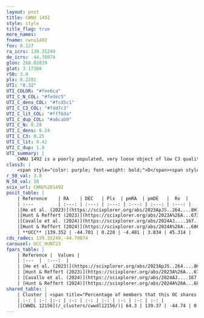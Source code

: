 ```yaml
---
layout: post
title: CWNU 1492
style: style
title_flag: true
more_names: 
fname: cwnu1492
fov: 0.127
ra_icrs: 139.35249
de_icrs: -44.70074
glon: 268.02839
glat: 3.17366
r50: 3.8
plx: 0.2281
UTI: "0.32"
UTI_COLOR: "#fee6ca"
UTI_C_N_COL: "#fedec5"
UTI_C_dens_COL: "#fcd5c1"
UTI_C_C3_COL: "#fdd7c3"
UTI_C_lit_COL: "#fff6da"
UTI_C_dup_COL: "#a6cab9"
UTI_C_N: 0.28
UTI_C_dens: 0.24
UTI_C_C3: 0.25
UTI_C_lit: 0.42
UTI_C_dup: 1.0
UTI_summary: |
    CWNU 1492 is a poorly populated, very loose object of low C3 quality. It was recently reported in the literature. This object shares a significant percentage of members with a later reported entry.
class3: |
    <span style="color: purple; font-weight: bold;">D</span><span style="color: #FFC300; font-weight: bold;">B</span>
r_50_val: 3.8
N_50_val: 28
scix_url: CWNU%201492
posit_table: |
    | Reference    | RA    | DEC   | Plx  | pmRA  | pmDE   |  Rv  |
    | :---         | :---: | :---: | :---: | :---: | :---: | :---: |
    |[He et al. (2023)](https://scixplorer.org/abs/2023ApJS..264....8H) | 139.355 | -44.71 | 0.242 | -4.479 | 3.836 | 53.57 |
    |[Hunt & Reffert (2023)](https://scixplorer.org/abs/2023A%26A...673A.114H) | 139.354 | -44.703 | 0.222 | -4.487 | 3.819 | 66.101 |
    |[Cavallo et al. (2024)](https://scixplorer.org/abs/2024AJ....167...12C) | 139.369 | -44.727 | 0.224 | -- | -- | -- |
    |[Hunt & Reffert (2024)](https://scixplorer.org/abs/2024A%26A...686A..42H) | 139.354 | -44.703 | 0.222 | -4.487 | 3.819 | 66.101 |
    | **UCC** |139.352 | -44.701 | 0.228 | -4.481 | 3.834 | 45.314 | 
cds_radec: 139.35249,-44.70074
carousel: UCC_HUNT23
fpars_table: |
    | Reference |  Values |
    | :---  |  :---:  |
    | [He et al. (2023)](https://scixplorer.org/abs/2023ApJS..264....8H) | `A0=2.15, m-M=12.85, logAge=8.9` |
    | [Hunt & Reffert (2023)](https://scixplorer.org/abs/2023A%26A...673A.114H) | `AV50=2.143, diffAV50=1.971, MOD50=13.091, logAge50=8.797` |
    | [Cavallo et al. (2024)](https://scixplorer.org/abs/2024AJ....167...12C) | `AV50=2.39, dMod50=12.66, logAge50=8.65, [Fe/H]50=-0.22` |
    | [Hunt & Reffert (2024)](https://scixplorer.org/abs/2024A%26A...686A..42H) | `MassJ=235.172` |
shared_table: |
    | Cluster | <span title="Percentage of members that this OC shares with the ones listed">%</span>   | RA   | DEC   | Plx   | pmRA  | pmDE  | Rv | UTI |
    | :-: | :-: |:-: | :-: | :-: | :-: | :-: | :-: | :-: |
    |[CWWDL 12156](/_clusters/cwwdl12156/)| 64.3 | 139.37 | -44.74 | 0.25 | -4.53 | 3.87 | 37.21 |0.1 |
---
```

